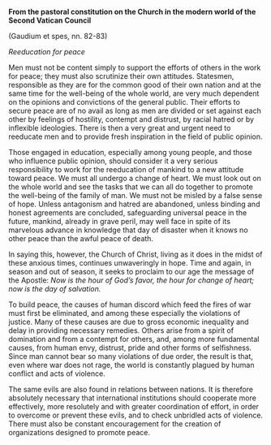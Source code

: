 

**From the pastoral constitution on the Church in the modern world of the Second Vatican Council**

(Gaudium et spes, nn. 82-83)

_Reeducation for peace_

Men must not be content simply to support the efforts of others in the work for peace; they must also scrutinize their own attitudes. Statesmen, responsible as they are for the common good of their own nation and at the same time for the well-being of the whole world, are very much dependent on the opinions and convictions of the general public. Their efforts to secure peace are of no avail as long as men are divided or set against each other by feelings of hostility, contempt and distrust, by racial hatred or by inflexible ideologies. There is then a very great and urgent need to reeducate men and to provide fresh inspiration in the field of public opinion.

Those engaged in education, especially among young people, and those who influence public opinion, should consider it a very serious responsibility to work for the reeducation of mankind to a new attitude toward peace. We must all undergo a change of heart. We must look out on the whole world and see the tasks that we can all do together to promote the well-being of the family of man. We must not be misled by a false sense of hope. Unless antagonism and hatred are abandoned, unless binding and honest agreements are concluded, safeguarding universal peace in the future, mankind, already in grave peril, may well face in spite of its marvelous advance in knowledge that day of disaster when it knows no other peace than the awful peace of death.

In saying this, however, the Church of Christ, living as it does in the midst of these anxious times, continues unwaveringly in hope. Time and again, in season and out of season, it seeks to proclaim to our age the message of the Apostle: _Now is the hour of God’s favor, the hour for change of heart; now is the day of salvation._

To build peace, the causes of human discord which feed the fires of war must first be eliminated, and among these especially the violations of justice. Many of these causes are due to gross economic inequality and delay in providing necessary remedies. Others arise from a spirit of domination and from a contempt for others, and, among more fundamental causes, from human envy, distrust, pride and other forms of selfishness. Since man cannot bear so many violations of due order, the result is that, even where war does not rage, the world is constantly plagued by human conflict and acts of violence.

The same evils are also found in relations between nations. It is therefore absolutely necessary that international institutions should cooperate more effectively, more resolutely and with greater coordination of effort, in order to overcome or prevent these evils, and to check unbridled acts of violence. There must also be constant encouragement for the creation of organizations designed to promote peace.

